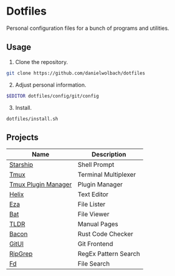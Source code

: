 # Dotfiles

Personal configuration files for a bunch of programs and utilities.

## Usage

1. Clone the repository.

```sh
git clone https://github.com/danielwolbach/dotfiles
````

2. Adjust personal information.

```sh
$EDITOR dotfiles/config/git/config
```

3. Install.

```
dotfiles/install.sh
```

## Projects
                                                                                      
| Name                                                        | Description           |
| ----------------------------------------------------------- | --------------------- |
| [Starship](https://starship.rs/)                            | Shell Prompt          |
| [Tmux](https://github.com/tmux/tmux)                        | Terminal Multiplexer  |
| [Tmux Plugin Manager](https://github.com/tmux-plugins/tpm)  | Plugin Manager        |
| [Helix](https://helix-editor.com/)                          | Text Editor           |
| [Eza](https://eza.rocks/)                                   | File Lister           |
| [Bat](https://github.com/sharkdp/bat)                       | File Viewer           |
| [TLDR](https://tldr.sh/)                                    | Manual Pages          |
| [Bacon](https://github.com/Canop/bacon)                     | Rust Code Checker     |
| [GitUI](https://github.com/extrawurst/gitui)                | Git Frontend          |
| [RipGrep](https://github.com/BurntSushi/ripgrep)            | RegEx Pattern Search  |
| [Fd](https://github.com/sharkdp/fd)                         | File Search           |
